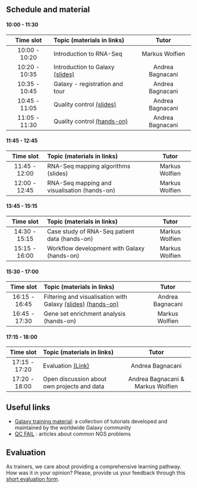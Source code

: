 ## Schedule and material

#### 10:00 - 11:30
| Time slot | Topic (materials in links) | Tutor |
| :---: | :--- | :---: |
| 10:00 - 10:20 | Introduction to RNA-Seq | Markus Wolfien |
| 10:20 - 10:35 | Introduction to Galaxy [(slides)](https://galaxyproject.github.io/training-material/topics/introduction/slides/introduction.html#1) | Andrea Bagnacani |
| 10:35 - 10:45 | Galaxy - registration and tour | Andrea Bagnacani |
| 10:45 - 11:05 | Quality control [(slides)](https://galaxyproject.github.io/training-material/topics/sequence-analysis/tutorials/quality-control/slides.html#1) | Andrea Bagnacani |
| 11:05 - 11:30 | Quality control [(hands-on)](https://galaxyproject.github.io/training-material/topics/sequence-analysis/tutorials/quality-control/tutorial.html) | Andrea Bagnacani |

#### 11:45 - 12:45
| Time slot     | Topic (materials in links) | Tutor |
| :---: | :--- | :---: |
| 11:45 - 12:00 | RNA-Seq mapping algorithms (slides) | Markus Wolfien |
| 12:00 - 12:45 | RNA-Seq mapping and visualisation (hands-on) | Markus Wolfien |

#### 13:45 - 15:15
| Time slot     | Topic (materials in links) | Tutor |
| :---: | :--- | :---: |
| 14:30 - 15:15 | Case study of RNA-Seq patient data (hands-on) | Markus Wolfien |
| 15:15 - 16:00 | Workflow development with Galaxy (hands-on) | Markus Wolfien |

#### 15:30 - 17:00
| Time slot     | Topic (materials in links) | Tutor |
| :---: | :--- | :---: |
| 16:15 - 16:45 | Filtering and visualisation with Galaxy [(slides)](https://galaxyproject.github.io/training-material/topics/transcriptomics/tutorials/rna-seq-viz-with-cummerbund/slides.html) [(hands-on)](https://galaxyproject.github.io/training-material/topics/transcriptomics/tutorials/rna-seq-viz-with-cummerbund/tutorial.html) | Andrea Bagnacani |
| 16:45 - 17:30 | Gene set enrichment analysis (hands-on) | Markus Wolfien |

#### 17:15 - 18:00
| Time slot     | Topic (materials in links) | Tutor |
| :---: | :--- | :---: |
| 17:15 - 17:20 | Evaluation [(Link)](https://de.surveymonkey.com/r/denbi-course?sc=rbc&id=000218)|  Andrea Bagnacani |
| 17:20 - 18:00 | Open discussion about own projects and data | Andrea Bagnacani & Markus Wolfien |


## Useful links
- [Galaxy training material](https://galaxyproject.github.io/training-material/): a collection of tutorials developed and maintained by the worldwide Galaxy community
- [QC FAIL](https://sequencing.qcfail.com/) : articles about common NGS problems


## Evaluation
As trainers, we care about providing a comprehensive learning pathway. How was it in your opinion? Please, provide us your feedback through this [short evaluation form](https://de.surveymonkey.com/r/denbi-course?sc=rbc&id=000218).
